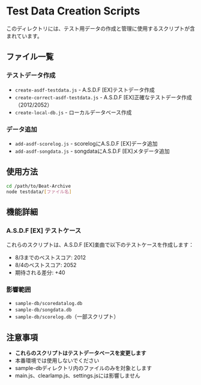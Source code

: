 # Test Data Creation Scripts

このディレクトリには、テスト用データの作成と管理に使用するスクリプトが含まれています。

## ファイル一覧

### テストデータ作成
- `create-asdf-testdata.js` - A.S.D.F [EX]テストデータ作成
- `create-correct-asdf-testdata.js` - A.S.D.F [EX]正確なテストデータ作成（2012/2052）
- `create-local-db.js` - ローカルデータベース作成

### データ追加
- `add-asdf-scorelog.js` - scorelogにA.S.D.F [EX]データ追加
- `add-asdf-songdata.js` - songdataにA.S.D.F [EX]メタデータ追加

## 使用方法

```bash
cd /path/to/Beat-Archive
node testdata/[ファイル名]
```

## 機能詳細

### A.S.D.F [EX] テストケース
これらのスクリプトは、A.S.D.F [EX]楽曲で以下のテストケースを作成します：
- 8/3までのベストスコア: 2012
- 8/4のベストスコア: 2052
- 期待される差分: +40

### 影響範囲
- `sample-db/scoredatalog.db`
- `sample-db/songdata.db` 
- `sample-db/scorelog.db`（一部スクリプト）

## 注意事項

- **これらのスクリプトはテストデータベースを変更します**
- 本番環境では使用しないでください
- sample-dbディレクトリ内のファイルのみを対象とします
- main.js、clearlamp.js、settings.jsには影響しません
